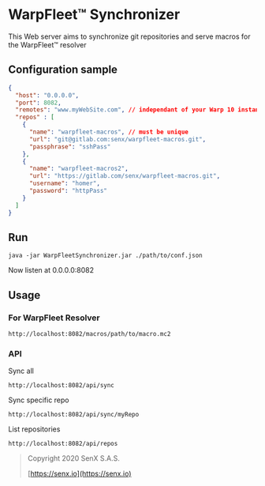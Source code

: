 # WarpFleet™ Synchronizer

This Web server aims to synchronize git repositories and serve macros for the WarpFleet™ resolver

## Configuration sample

````json
{
  "host": "0.0.0.0",
  "port": 8082,
  "remotes": "www.myWebSite.com", // independant of your Warp 10 instance, for admin purpose
  "repos" : [
    {
      "name": "warpfleet-macros", // must be unique
      "url": "git@gitlab.com:senx/warpfleet-macros.git",
      "passphrase": "sshPass"
    },
    {
      "name": "warpfleet-macros2",
      "url": "https://gitlab.com/senx/warpfleet-macros.git",
      "username": "homer",
      "password": "httpPass"
    }
  ]
}
````

## Run 

`java -jar WarpFleetSynchronizer.jar ./path/to/conf.json`

Now listen at 0.0.0.0:8082

## Usage

### For WarpFleet Resolver

    http://localhost:8082/macros/path/to/macro.mc2


### API

Sync all

    http://localhost:8082/api/sync
    
Sync specific repo

    http://localhost:8082/api/sync/myRepo

List repositories

    http://localhost:8082/api/repos


> Copyright 2020  SenX S.A.S.
>
> [https://senx.io](https://senx.io)

